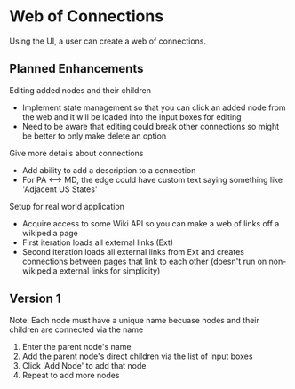 # Web of Connections

Using the UI, a user can create a web of connections.

## Planned Enhancements

Editing added nodes and their children
- Implement state management so that you can click an added node from the web and it will be loaded into the input boxes for editing
- Need to be aware that editing could break other connections so might be better to only make delete an option

Give more details about connections
- Add ability to add a description to a connection
- For PA <--> MD, the edge could have custom text saying something like 'Adjacent US States' 

Setup for real world application
- Acquire access to some Wiki API so you can make a web of links off a wikipedia page
- First iteration loads all external links (Ext)
- Second iteration loads all external links from Ext and creates connections between pages that link to each other (doesn't run on non-wikipedia external links for simplicity)

## Version 1

Note: Each node must have a unique name becuase nodes and their children are connected via the name

1. Enter the parent node's name
2. Add the parent node's direct children via the list of input boxes
3. Click 'Add Node' to add that node
4. Repeat to add more nodes
